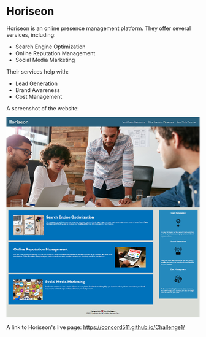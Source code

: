 # Horiseon

Horiseon is an online presence management platform. They offer several services, including:

- Search Engine Optimization
- Online Reputation Management
- Social Media Marketing

Their services help with:
- Lead Generation
- Brand Awareness
- Cost Management

A screenshot of the website:

![Horiseon Page](./assets/images/Horiseon-Page.png)

A link to Horiseon's live page: https://concord511.github.io/Challenge1/